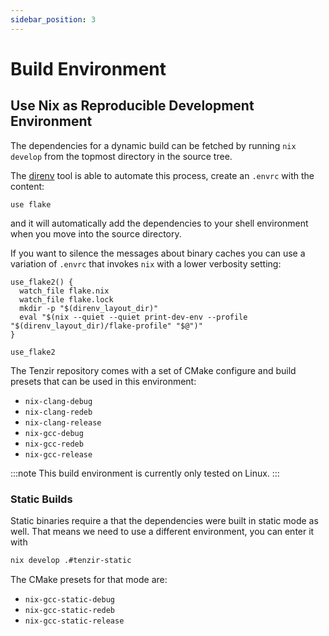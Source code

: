 ```yaml
---
sidebar_position: 3
---
```


# Build Environment

## Use Nix as Reproducible Development Environment

The dependencies for a dynamic build can be fetched by running `nix develop`
from the topmost directory in the source tree.

The [direnv][direnv] tool is able to automate this process, create an `.envrc`
with the content:

```
use flake
```

and it will automatically add the dependencies to your shell environment when
you move into the source directory.

If you want to silence the messages about binary caches you can use a variation
of `.envrc` that invokes `nix` with a lower verbosity setting:

```
use_flake2() {
  watch_file flake.nix
  watch_file flake.lock
  mkdir -p "$(direnv_layout_dir)"
  eval "$(nix --quiet --quiet print-dev-env --profile "$(direnv_layout_dir)/flake-profile" "$@")"
}

use_flake2
```

The Tenzir repository comes with a set of CMake configure and build presets that
can be used in this environment:

- `nix-clang-debug`
- `nix-clang-redeb`
- `nix-clang-release`
- `nix-gcc-debug`
- `nix-gcc-redeb`
- `nix-gcc-release`

:::note
This build environment is currently only tested on Linux.
:::

### Static Builds

Static binaries require a that the dependencies were built in static mode as
well. That means we need to use a different environment, you can enter it with

```sh
nix develop .#tenzir-static
```

The CMake presets for that mode are:

- `nix-gcc-static-debug`
- `nix-gcc-static-redeb`
- `nix-gcc-static-release`

[direnv]: https://direnv.net/
